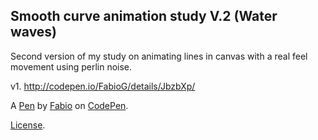 Smooth curve animation study V.2 (Water waves)
----------------------------------------------
Second version of my study on animating lines in canvas  with a real feel movement using perlin noise.

v1. http://codepen.io/FabioG/details/JbzbXp/



A [Pen](https://codepen.io/FabioG/pen/VmOYJz) by [Fabio](http://codepen.io/FabioG) on [CodePen](http://codepen.io/).

[License](https://codepen.io/FabioG/pen/VmOYJz/license).